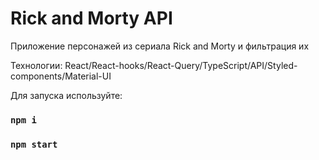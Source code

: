 # Rick and Morty API

Приложение персонажей из сериала Rick and Morty и фильтрация их

Технологии: React/React-hooks/React-Query/TypeScript/API/Styled-components/Material-UI

Для запуска используйте: 

### `npm i`

### `npm start`


